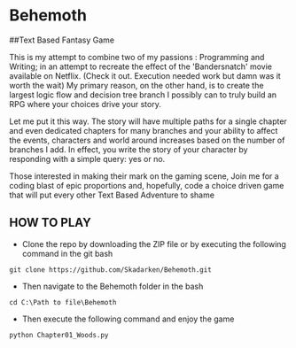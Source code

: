 # Behemoth
##Text Based Fantasy Game

This is my attempt to combine two of my passions : Programming and Writing; in an attempt to recreate the effect of the 'Bandersnatch' movie available on Netflix. (Check it out. Execution needed work but damn was it worth the wait)
My primary reason, on the other hand, is to create the largest logic flow and decision tree branch I possibly can to truly build an RPG where your choices drive your story.

Let me put it this way. The story will have multiple paths for a single chapter and even dedicated chapters for many branches and your ability to affect the events, characters and world around increases based on the number of branches I add. In effect, you write the story of your character by responding with a simple query: yes or no.

Those interested in making their mark on the gaming scene, Join me for a coding blast of epic proportions and, hopefully, code a choice driven game that will put every other Text Based Adventure to shame

## HOW TO PLAY

* Clone the repo by downloading the ZIP file or by executing the following command in the git bash 
````
git clone https://github.com/Skadarken/Behemoth.git
````
* Then navigate to the Behemoth folder in the bash
````
cd C:\Path to file\Behemoth
````

* Then execute the following command and enjoy the game
````
python Chapter01_Woods.py
````

 



